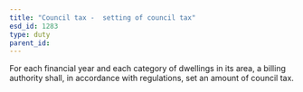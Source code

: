 ```yaml
---
title: "Council tax -  setting of council tax"
esd_id: 1283
type: duty
parent_id:  
---
```


For each financial year and each category of dwellings in its area, a billing authority shall, in accordance with regulations, set an amount of council tax.

